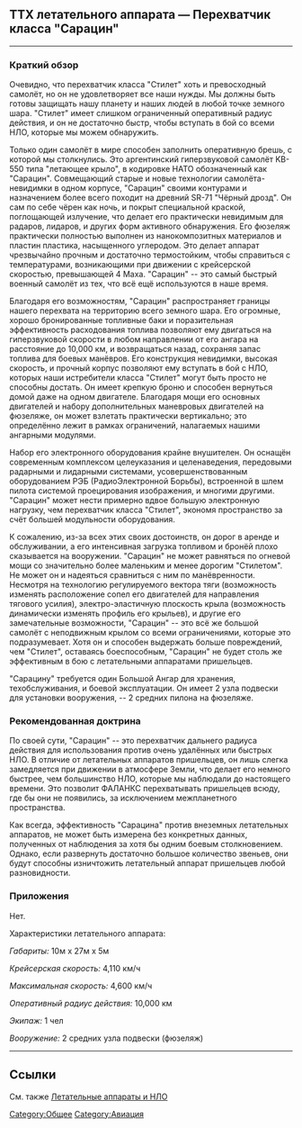 ## ТТХ летательного аппарата — Перехватчик класса "Сарацин"

------------------------------------------------------------------------

### Краткий обзор

Очевидно, что перехватчик класса "Стилет" хоть и превосходный самолёт,
но он не удовлетворяет все наши нужды. Мы должны быть готовы защищать
нашу планету и наших людей в любой точке земного шара. "Стилет" имеет
слишком ограниченный оперативный радиус действия, и он не достаточно
быстр, чтобы вступать в бой со всеми НЛО, которые мы можем обнаружить.

Только один самолёт в мире способен заполнить оперативную брешь, с
которой мы столкнулись. Это аргентинский гиперзвуковой самолёт KB-550
типа "летающее крыло", в кодировке НАТО обозначенный как "Сарацин".
Совмещающий старые и новые технологии самолёта-невидимки в одном
корпусе, "Сарацин" своими контурами и назначением более всего походит на
древний SR-71 "Чёрный дрозд". Он сам по себе чёрен как ночь, и покрыт
специальной краской, поглощающей излучение, что делает его практически
невидимым для радаров, лидаров, и других форм активного обнаружения. Его
фюзеляж практически полностью выполнен из нанокомпозитных материалов и
пластин пластика, насыщенного углеродом. Это делает аппарат чрезвычайно
прочным и достаточно термостойким, чтобы справиться с температурами,
возникающими при движении с крейсерской скоростью, превышающей 4 Маха.
"Сарацин" -- это самый быстрый военный самолёт из тех, что всё ещё
используются в наше время.

Благодаря его возможностям, "Сарацин" распространяет границы нашего
перехвата на территорию всего земного шара. Его огромные, хорошо
бронированные топливные баки и поразительная эффективность расходования
топлива позволяют ему двигаться на гиперзвуковой скорости в любом
направлении от его ангара на расстояние до 10,000 км, и возвращаться
назад, сохраняя запас топлива для боевых манёвров. Его конструкция
невидимки, высокая скорость, и прочный корпус позволяют ему вступать в
бой с НЛО, которых наши истребители класса "Стилет" могут быть просто не
способны достать. Он имеет крепкую броню и способен вернуться домой даже
на одном двигателе. Благодаря мощи его основных двигателей и набору
дополнительных маневровых двигателей на фюзеляже, он может взлетать
практически вертикально; это определённо лежит в рамках ограничений,
налагаемых нашими ангарными модулями.

Набор его электронного оборудования крайне внушителен. Он оснащён
современным комплексом целеуказания и целенаведения, передовыми
радарными и лидарными системами, усовершенствованным оборудованием РЭБ
(РадиоЭлектронной Борьбы), встроенной в шлем пилота системой
проецирования изображения, и многими другими. "Сарацин" может нести
примерно вдвое большую электронную нагрузку, чем перехватчик класса
"Стилет", экономя пространство за счёт большей модульности оборудования.

К сожалению, из-за всех этих своих достоинств, он дорог в аренде и
обслуживании, а его интенсивная загрузка топливом и бронёй плохо
сказывается на вооружении. "Сарацин" не может равняться по огневой мощи
со значительно более маленьким и менее дорогим "Стилетом". Не может он и
надеяться сравниться с ним по манёвренности. Несмотря на технологию
регулируемого вектора тяги (возможность изменять расположение сопел его
двигателей для направления тягового усилия), электро-эластичную
плоскость крыла (возможность динамически изменять профиль его крыльев),
и другие его замечательные возможности, "Сарацин" -- это всё же большой
самолёт с неподвижным крылом со всеми ограничениями, которые это
подразумевает. Хотя он и способен выдержать больше повреждений, чем
"Стилет", оставаясь боеспособным, "Сарацин" не будет столь же
эффективным в бою с летательными аппаратами пришельцев.

"Сарацину" требуется один Большой Ангар для хранения, техобслуживания, и
боевой эксплуатации. Он имеет 2 узла подвески для установки вооружения,
-- 2 средних пилона на фюзеляже.

### Рекомендованная доктрина

По своей сути, "Сарацин" -- это перехватчик дальнего радиуса действия
для использования против очень удалённых или быстрых НЛО. В отличие от
летательных аппаратов пришельцев, он лишь слегка замедляется при
движении в атмосфере Земли, что делает его немного быстрее, чем
большинство НЛО, которые мы наблюдали до настоящего времени. Это
позволит ФАЛАНКС перехватывать пришельцев всюду, где бы они не
появились, за исключением межпланетного пространства.

Как всегда, эффективность "Сарацина" против внеземных летательных
аппаратов, не может быть измерена без конкретных данных, полученных от
наблюдения за хотя бы одним боевым столкновением. Однако, если
развернуть достаточно большое количество звеньев, они будут способны
изничтожить летательный аппарат пришельцев любой разновидности.

### Приложения

Нет.

Характеристики летательного аппарата:

*Габариты:* 10м x 27м x 5м

*Крейсерская скорость:* 4,110 км/ч

*Максимальная скорость:* 4,600 км/ч

*Оперативный радиус действия:* 10,000 км

*Экипаж:* 1 чел

*Вооружение:* 2 средних узла подвески (фюзеляж)

------------------------------------------------------------------------

## Ссылки

См. также [Летательные аппараты и
НЛО](Летательные_аппараты_и_НЛО "wikilink")

[Category:Общее](Category:Общее "wikilink")
[Category:Авиация](Category:Авиация "wikilink")